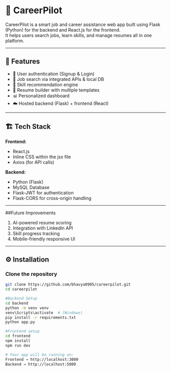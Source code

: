 # 🚀 CareerPilot

CareerPilot is a smart job and career assistance web app built using Flask (Python) for the backend and React.js for the frontend.  
It helps users search jobs, learn skills, and manage resumes all in one platform.

---

## 🧩 Features

- 🔐 User authentication (Signup & Login)
- 💼 Job search via integrated APIs & local DB
- 🧠 Skill recommendation engine
- 📄 Resume builder with multiple templates
- 📊 Personalized dashboard
- ☁️ Hosted backend (Flask) + frontend (React)

---

## 🏗️ Tech Stack

**Frontend:**
- React.js  
- Inline CSS within the jsx file  
- Axios (for API calls)

**Backend:**
- Python (Flask)  
- MySQL Database  
- Flask-JWT for authentication  
- Flask-CORS for cross-origin handling

---

##Future Improvements
1) AI-powered resume scoring
2) Integration with LinkedIn API
3) Skill progress tracking
4) Mobile-friendly responsive UI

---

## ⚙️ Installation

### Clone the repository
```bash
git clone https://github.com/bhavya0905/careerpilot.git
cd careerpilot

#Backend Setup
cd backend
python -m venv venv
venv\Scripts\activate  # (Windows)
pip install -r requirements.txt
python app.py

#Frontend setup
cd frontend
npm install
npm run dev

# Your app will be running on:
Frontend → http://localhost:3000
Backend → http://localhost:5000


